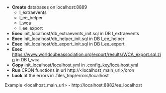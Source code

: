 - **Create** databases on localhost:8889
  - l_extraevents
  - l_ee_helper
  - l_wca
  - l_ee_export
- **Exec** init_localhost/db_extraevents_init.sql in DB l_extraevents
- **Exec** init_localhost/db_helper_init.sql in DB l_ee_helper
- **Exec** init_localhost/db_export_init.sql in DB l_ee_export
- **Exec** https://www.worldcubeassociation.org/export/results/WCA_export.sql.zip in DB l_wca
- **Copy** init_localhost/localhost.yml in .config_key/localhost.yml
- **Run** CRON functions in url http://<localhost_main_url>/cron
- **Look** at the errors in .files_tmp/errors/localhost

Example <localhost_main_url> - http://localhost:8882/ee_localhost
